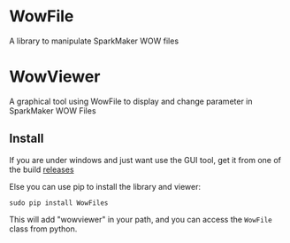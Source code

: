 WowFile
=======

A library to manipulate SparkMaker WOW files

WowViewer
=========

A graphical tool using WowFile to display and change parameter in SparkMaker WOW Files


Install
-------

If you are under windows and just want use the GUI tool, get it from one of the build [releases](/releases)

Else you can use pip to install the library and viewer:

```
sudo pip install WowFiles
```

This will add "wowviewer" in your path, and you can access the `WowFile` class from python.